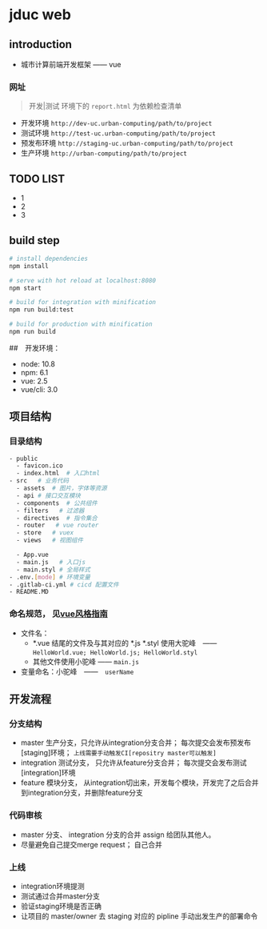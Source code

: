 # jduc web

## introduction
- 城市计算前端开发框架 —— vue

### 网址
> 开发|测试 环境下的 `report.html` 为依赖检查清单
- 开发环境 `http://dev-uc.urban-computing/path/to/project`
- 测试环境 `http://test-uc.urban-computing/path/to/project`
- 预发布环境 `http://staging-uc.urban-computing/path/to/project`
- 生产环境 `http://urban-computing/path/to/project`


## TODO LIST
- 1
- 2
- 3

## build step

``` bash
# install dependencies
npm install

# serve with hot reload at localhost:8080
npm start

# build for integration with minification
npm run build:test

# build for production with minification
npm run build
```

##　开发环境：　
- node: 10.8
- npm: 6.1
- vue: 2.5
- vue/cli: 3.0

## 项目结构

### 目录结构
  ```bash
  - public
    - favicon.ico
    - index.html  # 入口html
  - src   # 业务代码
    - assets  # 图片，字体等资源
    - api # 接口交互模块
    - components  # 公共组件
    - filters   # 过滤器
    - directives  # 指令集合
    - router   # vue router
    - store   # vuex
    - views   # 视图组件

    - App.vue
    - main.js   # 入口js
    - main.styl # 全局样式
  - .env.[mode] # 环境变量
  - .gitlab-ci.yml # cicd 配置文件
  - README.MD
  ```

### 命名规范， 见[vue风格指南](https://cn.vuejs.org/v2/style-guide/)
- 文件名：　
  - *.vue 结尾的文件及与其对应的 *.js *.styl 使用大驼峰　——　`HelloWorld.vue; HelloWorld.js; HelloWorld.styl`
  - 其他文件使用小驼峰 —— `main.js`
- 变量命名：小驼峰　——　`userName`

## 开发流程

### 分支结构
- master 生产分支，只允许从integration分支合并； 每次提交会发布预发布[staging]环境； `上线需要手动触发CI[repositry master可以触发]`
- integration 测试分支， 只允许从feature分支合并； 每次提交会发布测试[integration]环境
- feature 模块分支， 从integration切出来，开发每个模块，开发完了之后合并到integration分支，并删除feature分支

### 代码审核
- master 分支、 integration 分支的合并 assign 给团队其他人。
- 尽量避免自己提交merge request； 自己合并

### 上线
- integration环境提测
- 测试通过合并master分支
- 验证staging环境是否正确
- 让项目的 master/owner 去 staging 对应的 pipline 手动出发生产的部署命令
